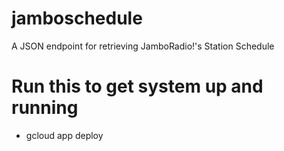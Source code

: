 # jamboschedule
A JSON endpoint for retrieving JamboRadio!'s Station Schedule

# Run this to get system up and running 
- gcloud app deploy